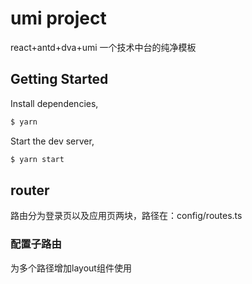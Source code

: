 <!--
 * @Date: 2021-02-02 09:46:43
 * @LastEditors: LuoChun
 * @LastEditTime: 2021-02-20 10:39:04
-->
# umi project
react+antd+dva+umi 一个技术中台的纯净模板
## Getting Started

Install dependencies,

```bash
$ yarn
```

Start the dev server,

```bash
$ yarn start
```
## router
路由分为登录页以及应用页两块，路径在：config/routes.ts
### 配置子路由
为多个路径增加layout组件使用

